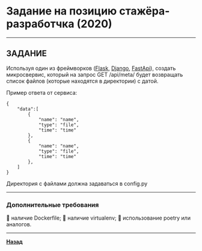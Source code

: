 # Задание на позицию стажёра-разработчка (2020)
***

## ЗАДАНИЕ

Используя один из фреймворков ([Flask](https://palletsprojects.com/p/flask/), [Django](https://www.djangoproject.com/), [FastApi](https://fastapi.tiangolo.com/)), создать микросвервис, который на запрос GET /api/meta/ будет возвращать список файлов (которые находятся в директории) с датой.

Пример ответа от сервиса:

```
{
    "data":[
        {
            "name": "name",
            "type": "file",
            "time": "time"
        },
        {
            "name": "name",
            "type": "file",
            "time": "time"
        },
    ]
}
```

Директория с файлами должна задаваться в config.py
***

###  Дополнительные требования
🔸 наличие Dockerfile;
🔸 наличие virtualenv;
🔸 использование poetry или аналогов.
***


**[Назад](/developer/README.md)**